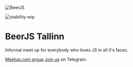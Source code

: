 ![BeerJS](https://raw.githubusercontent.com/beerjs/meta/master/assets/beerjs.png)

![stability-wip](https://img.shields.io/badge/stability-work_in_progress-lightgrey.svg)

# BeerJS Tallinn

Informal meet up for everybody who loves JS in all it's faces. 

[Meetup.com group](https://www.meetup.com/Tallinn-BeerJS/events/257086894/)
[Join us](https://t.me/beerjs_tallinn_chat) on Telegram.
